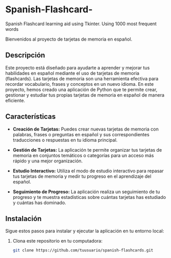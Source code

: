 # Spanish-Flashcard-
Spanish Flashcard learning aid using Tkinter. Using 1000 most frequent words

Bienvenidos al proyecto de tarjetas de memoria en español.

## Descripción

Este proyecto está diseñado para ayudarte a aprender y mejorar tus habilidades en español mediante el uso de tarjetas de memoria (flashcards). Las tarjetas de memoria son una herramienta efectiva para recordar vocabulario, frases y conceptos en un nuevo idioma. En este proyecto, hemos creado una aplicación de Python que te permite crear, gestionar y estudiar tus propias tarjetas de memoria en español de manera eficiente.

## Características

- **Creación de Tarjetas:** Puedes crear nuevas tarjetas de memoria con palabras, frases o preguntas en español y sus correspondientes traducciones o respuestas en tu idioma principal.

- **Gestión de Tarjetas:** La aplicación te permite organizar tus tarjetas de memoria en conjuntos temáticos o categorías para un acceso más rápido y una mejor organización.

- **Estudio Interactivo:** Utiliza el modo de estudio interactivo para repasar tus tarjetas de memoria y medir tu progreso en el aprendizaje del español.

- **Seguimiento de Progreso:** La aplicación realiza un seguimiento de tu progreso y te muestra estadísticas sobre cuántas tarjetas has estudiado y cuántas has dominado.

## Instalación

Sigue estos pasos para instalar y ejecutar la aplicación en tu entorno local:

1. Clona este repositorio en tu computadora:

   ```bash
   git clone https://github.com/tuusuario/spanish-flashcards.git
